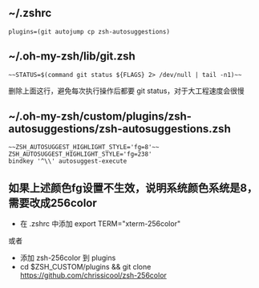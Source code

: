 ## ~/.zshrc
```
plugins=(git autojump cp zsh-autosuggestions)
```

## ~/.oh-my-zsh/lib/git.zsh
```
~~STATUS=$(command git status ${FLAGS} 2> /dev/null | tail -n1)~~
```
删除上面这行，避免每次执行操作后都要 git status，对于大工程速度会很慢

## ~/.oh-my-zsh/custom/plugins/zsh-autosuggestions/zsh-autosuggestions.zsh
```
~~ZSH_AUTOSUGGEST_HIGHLIGHT_STYLE='fg=8'~~
ZSH_AUTOSUGGEST_HIGHLIGHT_STYLE='fg=238'
bindkey '^\\' autosuggest-execute
```

## 如果上述颜色fg设置不生效，说明系统颜色系统是8，需要改成256color
- 在 .zshrc 中添加 export TERM="xterm-256color"

或者
- 添加 zsh-256color 到 plugins
- cd $ZSH_CUSTOM/plugins && git clone https://github.com/chrissicool/zsh-256color


